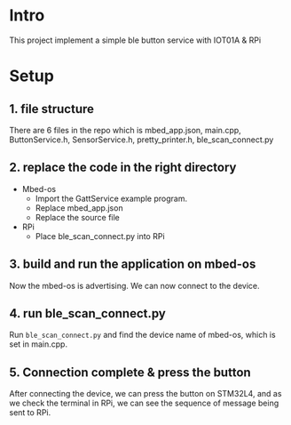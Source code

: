 # Intro
This project implement a simple ble button service with IOT01A & RPi 

# Setup
## 1. file structure
There are 6 files in the repo which is mbed_app.json, main.cpp, ButtonService.h, SensorService.h, pretty_printer.h, ble_scan_connect.py 

## 2. replace the code in the right directory
* Mbed-os
    * Import the GattService example program.
    * Replace mbed_app.json
    * Replace the source file
* RPi
    * Place ble_scan_connect.py into RPi

## 3. build and run the application on mbed-os
Now the mbed-os is advertising. We can now connect to the device.

## 4. run ble_scan_connect.py
Run `ble_scan_connect.py` and find the device name of mbed-os, which is set in main.cpp.

## 5. Connection complete & press the button
After connecting the device, we can press the button on STM32L4, and as we check the terminal in RPi, we can see the sequence of message being sent to RPi.

